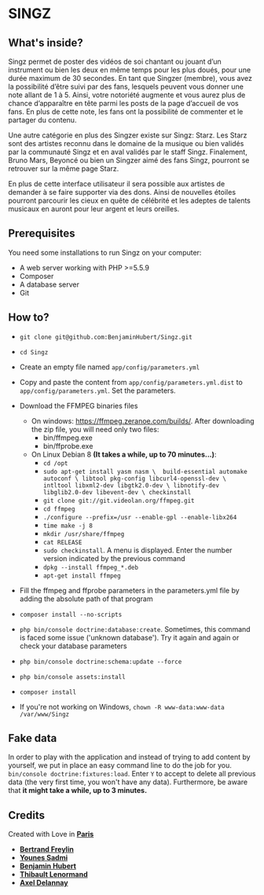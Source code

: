 SINGZ
========================
What's inside?
--------------
Singz permet de poster des vidéos de soi chantant ou jouant d’un instrument ou bien les deux en même temps pour les plus 
doués, pour une durée maximum de 30 secondes. En tant que Singzer (membre), vous avez la possibilité d’être suivi par des 
fans, lesquels peuvent vous donner une note allant de 1 à 5. Ainsi, votre notoriété augmente et vous aurez plus de chance 
d’apparaître en tête parmi les posts de la page d’accueil de vos fans. En plus de cette note, les fans ont la possibilité 
de commenter et le partager du contenu.

Une autre catégorie en plus des Singzer existe sur Singz: Starz. Les Starz sont des artistes reconnu dans le domaine de 
la musique ou bien validés par la communauté Singz et en aval validés par le staff Singz. Finalement, Bruno Mars, Beyoncé 
ou bien un Singzer aimé des fans Singz, pourront se retrouver sur la même page Starz.

En plus de cette interface utilisateur il sera possible aux artistes de demander à se faire supporter via des dons. 
Ainsi de nouvelles étoiles pourront parcourir les cieux en quête de célébrité et les adeptes de talents musicaux en 
auront pour leur argent et leurs oreilles.  

Prerequisites
-------
You need some installations to run Singz on your computer: 
* A web server working with PHP >=5.5.9
* Composer
* A database server
* Git

How to?
-------
* `git clone git@github.com:BenjaminHubert/Singz.git`
* `cd Singz`
* Create an empty file named `app/config/parameters.yml`
* Copy and paste the content from `app/config/parameters.yml.dist` to `app/config/parameters.yml`. Set the parameters.
* Download the FFMPEG binaries files 
  * On windows: https://ffmpeg.zeranoe.com/builds/. After downloading the zip file, you will need only two files:
    * bin/ffmpeg.exe
    * bin/ffprobe.exe
  * On Linux Debian 8 **(It takes a while, up to 70 minutes...)**:
    * `cd /opt`
    * `sudo apt-get install yasm nasm \ 
            build-essential automake autoconf \
            libtool pkg-config libcurl4-openssl-dev \
            intltool libxml2-dev libgtk2.0-dev \
            libnotify-dev libglib2.0-dev libevent-dev \
            checkinstall`
    * `git clone git://git.videolan.org/ffmpeg.git`
    * `cd ffmpeg`
    * `./configure --prefix=/usr --enable-gpl --enable-libx264`
    * `time make -j 8`
    * `mkdir /usr/share/ffmpeg`
    * `cat RELEASE`
    * `sudo checkinstall`. A menu is displayed. Enter the number version indicated by the previous command
    * `dpkg --install ffmpeg_*.deb`
    * `apt-get install ffmpeg`
  
* Fill the ffmpeg and ffprobe parameters in the parameters.yml file by adding the absolute path of that program 
* `composer install --no-scripts`
* `php bin/console doctrine:database:create`. Sometimes, this command is faced some issue ('unknown database'). Try it again and again or check your database parameters
* `php bin/console doctrine:schema:update --force`
* `php bin/console assets:install`
* `composer install`
* If you're not working on Windows, `chown -R www-data:www-data /var/www/Singz`

Fake data
-------
In order to play with the application and instead of trying to add content by yourself, we put in place an easy command line to do the job for you.
`bin/console doctrine:fixtures:load`. Enter `Y` to accept to delete all previous data (the very first time, you won't have any data). Furthermore, be aware that **it might take a while, up to 3 minutes.**

Credits
-------

Created with Love in [**Paris**][6] 

* [**Bertrand Freylin**][1]
* [**Younes Sadmi**][2]
* [**Benjamin Hubert**][3]
* [**Thibault Lenormand**][4]
* [**Axel Delannay**][5]

[1]:  https://github.com/BertrandFreylin
[2]:  https://github.com/younessadmi
[3]:  https://github.com/BenjaminHubert
[4]:  https://github.com/ThibaultLenormand
[5]:  https://github.com/axeldelannay/
[6]:  https://en.wikipedia.org/wiki/Paris


